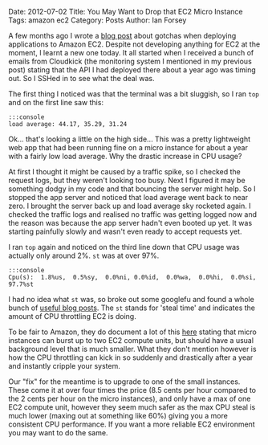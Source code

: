 Date: 2012-07-02
Title: You May Want to Drop that EC2 Micro Instance 
Tags: amazon ec2
Category: Posts
Author: Ian Forsey

A few months ago I wrote a [blog post](http://theon.github.com/amazon-ec2-gotchas.html) about gotchas when deploying applications to Amazon EC2. Despite not developing anything for EC2 at the moment, I learnt a new one today. It all started when I received a bunch of emails from Cloudkick (the monitoring system I mentioned in my previous post) stating that the API I had deployed there about a year ago was timing out. So I SSHed in to see what the deal was.

The first thing I noticed was that the terminal was a bit sluggish, so I ran `top` and on the first line saw this:

    :::console
    load average: 44.17, 35.29, 31.24
    
Ok... that's looking a little on the high side...  This was a pretty lightweight web app that had been running fine on a micro instance for about a year with a fairly low load average. Why the drastic increase in CPU usage?

At first I thought it might be caused by a traffic spike, so I checked the request logs, but they weren't looking too busy.
Next I figured it may be something dodgy in my code and that bouncing the server might help. So I stopped the app server and noticed that load average went back to near zero. I brought the server back up and load average sky rocketed again. I checked the traffic logs and realised no traffic was getting logged now and the reason was because the app server hadn't even booted up yet. It was starting painfully slowly and wasn't even ready to accept requests yet.

I ran `top` again and noticed on the third line down that CPU usage was actually only around 2%. `st` was at over 97%.

    :::console
    Cpu(s):  1.8%us,  0.5%sy,  0.0%ni, 0.0%id,  0.0%wa,  0.0%hi,  0.0%si,  97.7%st

I had no idea what `st` was, so broke out some googlefu and found a whole bunch of [useful blog posts](http://gregsramblings.com/2011/02/07/amazon-ec2-micro-instance-cpu-steal/). The `st` stands for 'steal time' and indicates the amount of CPU throttling EC2 is doing. 

To be fair to Amazon, they do document a lot of this [here](http://docs.amazonwebservices.com/AWSEC2/latest/UserGuide/concepts_micro_instances.html) stating that micro instances can burst up to two EC2 compute units, but should have a usual background level that is much smaller. What they don't mention however is how the CPU throttling can kick in so suddenly and drastically after a year and instantly cripple your system. 

Our "fix" for the meantime is to upgrade to one of the small instances. These come it at over four times the price (8.5 cents per hour compared to the 2 cents per hour on the micro instances), and only have a max of one EC2 compute unit, however they seem much safer as the max CPU steal is much lower (maxing out at something like 60%) giving you a more consistent CPU performance. If you want a more reliable EC2 environment you may want to do the same.